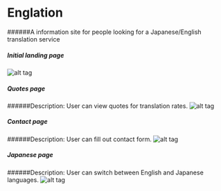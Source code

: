 # Englation

######A information site for people looking for a Japanese/English translation service

##### Initial landing page
![alt tag](https://raw.github.com/KenEmanuel/englation/master/readme-images/initial-landing.png)

##### Quotes page

######Description: User can view quotes for translation rates.
![alt tag](https://raw.github.com/KenEmanuel/englation/master/readme-images/quotes.png)

##### Contact page

######Description: User can fill out contact form.
![alt tag](https://raw.github.com/KenEmanuel/englation/master/readme-images/contact.png)

##### Japanese page

######Description: User can switch between English and Japanese languages.
![alt tag](https://raw.github.com/KenEmanuel/englation/master/readme-images/japanese-quotes.png)

